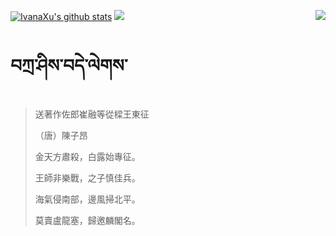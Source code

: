 [![IvanaXu's github stats](https://github-readme-stats.vercel.app/api?username=IvanaXu&show_icons=true&theme=vue-dark)](https://github.com/anuraghazra/github-readme-stats)
<img align="right" src="https://github-readme-stats.vercel.app/api/top-langs/?username=IvanaXu&langs_count=7&theme=graywhite" />
<img src="https://github-readme-stats.vercel.app/api/wakatime?username=IvanaXu&layout=compact&langs_count=6&theme=vue-dark&&custom_title=Programming Times(Jul 29 2021-)" />
# བཀྲ་ཤིས་བདེ་ལེགས་
> 送著作佐郎崔融等從樑王東征
> 
> （唐）陳子昂
> 
> 金天方肅殺，白露始專征。
> 
> 王師非樂戰，之子慎佳兵。
> 
> 海氣侵南部，邊風掃北平。
> 
> 莫賣盧龍塞，歸邀麟閣名。
>